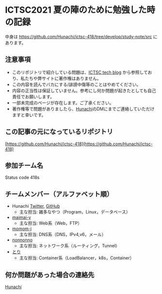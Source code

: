 # ICTSC2021 夏の陣のために勉強した時の記録

中身は https://github.com/Hunachi/ictsc-418/tree/develop/study-note/src にあります。


## 注意事項
- このリポジトリで紹介している問題は、[ICTSC tech blog](https://blog.icttoracon.net/) から参照しており、私たちや弊サイトに著作権はありません。
- この内容を読んでバカにする/誹謗中傷等のことはやめてください。
- 内容の正当性は保証していません。参考にし何か問題が起きたとしても自己責任でお願いします。
- 一部未完成のページが存在します。ご了承ください。
- 著作権等で問題がありましたら、[Hunachi](https://twitter.com/_hunachi)のDMにまでご連絡していただけますと幸いです。

## この記事の元になっているリポジトリ
[https://github.com/Hunachi/ictsc-418](https://github.com/Hunachi/ictsc-418)

## 参加チーム名
Status code 418s

## チームメンバー（アルファベット順）
- Hunachi [Twitter](https://twitter.com/_hunachi), [GitHub](https://github.com/Hunachi)
    - 主な担当: 雑多なやつ（Program，Linux，データベース）
- [maimai-y](https://github.com/maimai-y)
    - 主な担当: Web系（Web，FTP）
- [momom-i](https://github.com/momom-i)
    - 主な担当: DNS系（DNS，IPv4,v6，メール）
- [nonnonno](https://github.com/nonnonno)
    - 主な担当: ネットワーク系（ルーティング，Tunnel）
- [とり](https://twitter.com/lnamikol)
    - 主な担当: Container系（LoadBalancer，k8s，Container）

## 何か問題があった場合の連絡先
[Hunachi](https://twitter.com/_hunachi)

